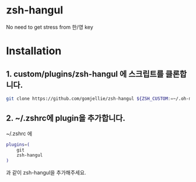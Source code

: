 # zsh-hangul
No need to get stress from 한/영 key

# Installation

## 1. custom/plugins/zsh-hangul 에 스크립트를 클론합니다.

```sh
git clone https://github.com/gomjellie/zsh-hangul ${ZSH_CUSTOM:=~/.oh-my-zsh/custom}/plugins/zsh-hangul
```

## 2. ~/.zshrc에 plugin을 추가합니다.

~/.zshrc 에

```sh
plugins=(
    git
    zsh-hangul
)
```

과 같이 zsh-hangul을 추가해주세요.

